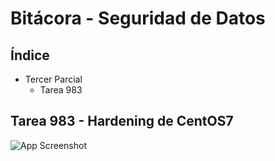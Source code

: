 # Bitácora - Seguridad de Datos

## Índice

 - Tercer Parcial
    - Tarea 983
    
## 

## Tarea 983 - Hardening de CentOS7

![App Screenshot](https://github.com/v-Chriz-v/Seguridad_Datos/blob/main/Bitacora/Tercer%20parcial/Images/HardeningAntes.jepg)

##